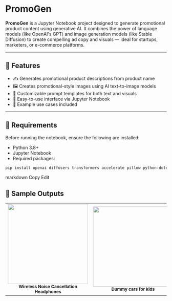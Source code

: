 # PromoGen

**PromoGen** is a Jupyter Notebook project designed to generate promotional product content using generative AI. It combines the power of language models (like OpenAI's GPT) and image generation models (like Stable Diffusion) to create compelling ad copy and visuals — ideal for startups, marketers, or e-commerce platforms.

---

## 🚀 Features

- ✍️ Generates promotional product descriptions from product name
- 🖼️ Creates promotional-style images using AI text-to-image models  
- 💬 Customizable prompt templates for both text and visuals  
- 📓 Easy-to-use interface via Jupyter Notebook  
- 📌 Example use cases included  

---

## 🧰 Requirements

Before running the notebook, ensure the following are installed:

- Python 3.8+  
- Jupyter Notebook  
- Required packages:

```bash
pip install openai diffusers transformers accelerate pillow python-dotenv
```
markdown
Copy
Edit
## 📸 Sample Outputs

<table>
  <tr>
    <td align="center">
      <img src="https://github.com/user-attachments/assets/7bcc7c02-7f8a-4a5b-b9e2-6da20ce38691" width="250"/>
      <br><sub><b>Wireless Noise Cancellation Headphones</b></sub>
    </td>
    <td align="center">
      <img src="https://github.com/user-attachments/assets/836080e7-df91-4fe5-8f26-8d410ebc6514" width="250"/>
      <br><sub><b>Dummy cars for kids</b></sub>
    </td>
    <td align="center">
      <img src="https://github.com/user-attachments/assets/dd6a2ab3-2626-45e3-8477-f1212de517a9" width="250"/>
      <br><sub><b>4 inches Smart Phone</b></sub>
    </td>
    <td align="center">
      <img src="https://github.com/user-attachments/assets/ce3a2d88-454e-4d35-a6e6-4c4797fc5ef4" width="250"/>
      <br><sub><b>4 inches Smart Television</b></sub>
    </td>
  </tr>
</table>
